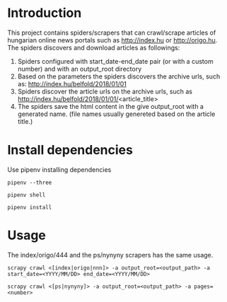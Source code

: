 # Introduction

This project contains spiders/scrapers that can crawl/scrape articles of hungarian online news portals such as http://index.hu or http://origo.hu. The spiders discovers and download articles as followings:
1. Spiders configured with start_date-end_date pair (or with a custom number) and with an output_root directory
2. Based on the parameters the spiders discovers the archive urls, such as: http://index.hu/belfold/2018/01/01
3. Spiders discover the article urls on the archive urls, such as http://index.hu/belfold/2018/01/01/<article_title>
4. The spiders save the html content in the give output_root with a generated name. (file names usually genereted based on the article title.) 


# Install dependencies

Use pipenv installing dependencies

```
pipenv --three

pipenv shell

pipenv install

```

# Usage

The index/origo/444 and the ps/nynyny scrapers has the same usage.

```
scrapy crawl <[index|origo|nnn]> -a output_root=<output_path> -a start_date=<YYYY/MM/DD> end_date=<YYYY/MM/DD>

scrapy crawl <[ps|nynyny]> -a output_root=<output_path> -a pages=<number>
```
